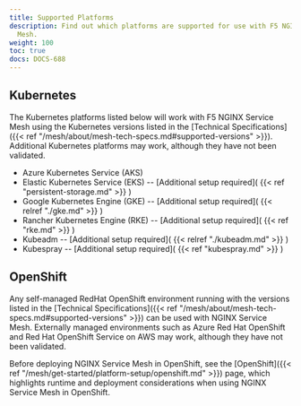 ```yaml
---
title: Supported Platforms
description: Find out which platforms are supported for use with F5 NGINX Service
  Mesh.
weight: 100
toc: true
docs: DOCS-688
---
```


## Kubernetes

The Kubernetes platforms listed below will work with F5 NGINX Service Mesh using the Kubernetes versions listed in the [Technical Specifications]({{< ref "/mesh/about/mesh-tech-specs.md#supported-versions" >}}). Additional Kubernetes platforms may work, although they have not been validated.

- Azure Kubernetes Service (AKS)
- Elastic Kubernetes Service (EKS) -- [Additional setup required]( {{< ref "persistent-storage.md" >}} )
- Google Kubernetes Engine (GKE) -- [Additional setup required]( {{< relref "./gke.md" >}} )
- Rancher Kubernetes Engine (RKE) -- [Additional setup required]( {{< ref "rke.md" >}} )
- Kubeadm -- [Additional setup required]( {{< relref "./kubeadm.md" >}} )
- Kubespray -- [Additional setup required]( {{< ref "kubespray.md" >}} )

## OpenShift

Any self-managed RedHat OpenShift environment running with the versions listed in the [Technical Specifications]({{< ref "/mesh/about/mesh-tech-specs.md#supported-versions" >}}) can be used with NGINX Service Mesh. Externally managed environments such as Azure Red Hat OpenShift and Red Hat OpenShift Service on AWS may work, although they have not been validated.

Before deploying NGINX Service Mesh in OpenShift, see the [OpenShift]({{< ref "/mesh/get-started/platform-setup/openshift.md" >}}) page, which highlights runtime and deployment considerations when using NGINX Service Mesh in OpenShift.
